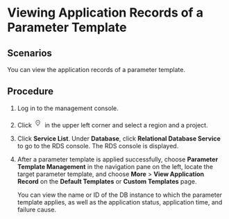 # Viewing Application Records of a Parameter Template<a name="rds_pg_05_0098"></a>

## Scenarios<a name="rds_05_0098_section732387614651"></a>

You can view the application records of a parameter template.

## Procedure<a name="rds_05_0098_section05781558132917"></a>

1.  Log in to the management console.
2.  Click  ![](figures/region.png)  in the upper left corner and select a region and a project.
3.  Click  **Service List**. Under  **Database**, click  **Relational Database Service**  to go to the RDS console. The RDS console is displayed.
4.  After a parameter template is applied successfully, choose  **Parameter Template Management**  in the navigation pane on the left, locate the target parameter template, and choose  **More**  \>  **View Application Record**  on the  **Default Templates**  or  **Custom Templates**  page.

    You can view the name or ID of the DB instance to which the parameter template applies, as well as the application status, application time, and failure cause.



